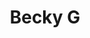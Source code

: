 ---
pid: LLP445
title: Becky G
location_transcription: Puerto Rico
zipcode: '19120'
outside_phl: 
neighborhood: Logan,Olney
age: '10'
age_range: 6-13
instagram: 
image_file_name: LLP_445.jpg
proposal_transcription: |-
  I think of Becky G because she made a song for all of the people in Puerto Rico for hurican maria

  LaLaLA
topic: Music,Neighborhoods,Race Ethnicity
topic_summary: 0, 0, 0
type: Sculpture Statue
keywords_other: becky g, hurricane maria, puerto rico, philanthropy
credit: frangely concepcon
image_labels: 
twitter: 
facebook: 
permalink: "/monuments/llp445/"
layout: item-page
---